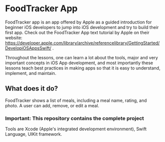 # FoodTracker App 
FoodTracker app is an app offered by Apple as a guided introduction for beginner iOS developers to jump into iOS development and try to build their first app. Check out the FoodTracker App text tutorial by Apple on their website: https://developer.apple.com/library/archive/referencelibrary/GettingStarted/DevelopiOSAppsSwift/ .

Throughout the lessons, one can learn a lot about the tools, major and very important concepts in iOS App development, and most importantly these lessons teach best practices in making apps so that it is easy to understand, implement, and maintain.

## What does it do?
FoodTracker shows a list of meals, including a meal name, rating, and photo. A user can add, remove, or edit a meal.

### Important: This repository contains the complete project 
Tools are Xcode (Apple's integrated development environment), Swift Language, UIKit framework. 
